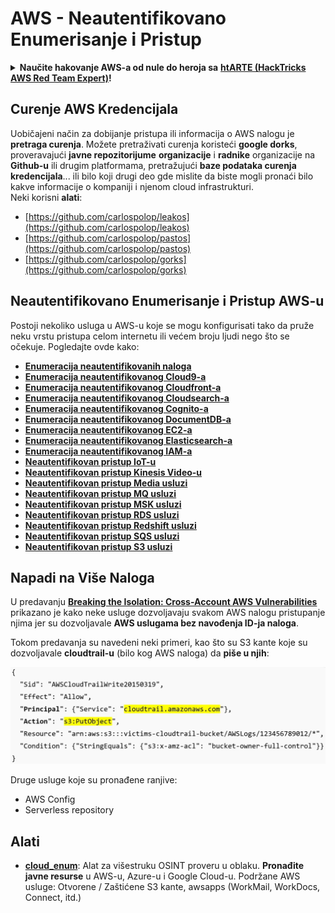 # AWS - Neautentifikovano Enumerisanje i Pristup

<details>

<summary><strong>Naučite hakovanje AWS-a od nule do heroja sa</strong> <a href="https://training.hacktricks.xyz/courses/arte"><strong>htARTE (HackTricks AWS Red Team Expert)</strong></a><strong>!</strong></summary>

Drugi načini podrške HackTricks-u:

* Ako želite da vidite **vašu kompaniju reklamiranu na HackTricks-u** ili **preuzmete HackTricks u PDF formatu** proverite [**SUBSCRIPTION PLANS**](https://github.com/sponsors/carlospolop)!
* Nabavite [**zvanični PEASS & HackTricks swag**](https://peass.creator-spring.com)
* Otkrijte [**The PEASS Family**](https://opensea.io/collection/the-peass-family), našu kolekciju ekskluzivnih [**NFT-ova**](https://opensea.io/collection/the-peass-family)
* **Pridružite se** 💬 [**Discord grupi**](https://discord.gg/hRep4RUj7f) ili [**telegram grupi**](https://t.me/peass) ili nas **pratite** na **Twitter-u** 🐦 [**@hacktricks_live**](https://twitter.com/hacktricks_live)**.**
* **Podelite svoje hakovanje trikove slanjem PR-ova na** [**HackTricks**](https://github.com/carlospolop/hacktricks) i [**HackTricks Cloud**](https://github.com/carlospolop/hacktricks-cloud) github repozitorijume.

</details>

## Curenje AWS Kredencijala

Uobičajeni način za dobijanje pristupa ili informacija o AWS nalogu je **pretraga curenja**. Možete pretraživati curenja koristeći **google dorks**, proveravajući **javne repozitorijume** **organizacije** i **radnike** organizacije na **Github-u** ili drugim platformama, pretražujući **baze podataka curenja kredencijala**... ili bilo koji drugi deo gde mislite da biste mogli pronaći bilo kakve informacije o kompaniji i njenom cloud infrastrukturi.\
Neki korisni **alati**:

* [https://github.com/carlospolop/leakos](https://github.com/carlospolop/leakos)
* [https://github.com/carlospolop/pastos](https://github.com/carlospolop/pastos)
* [https://github.com/carlospolop/gorks](https://github.com/carlospolop/gorks)

## Neautentifikovano Enumerisanje i Pristup AWS-u

Postoji nekoliko usluga u AWS-u koje se mogu konfigurisati tako da pruže neku vrstu pristupa celom internetu ili većem broju ljudi nego što se očekuje. Pogledajte ovde kako:

* ****[**Enumeracija neautentifikovanih naloga**](aws-accounts-unauthenticated-enum.md)****
* ****[**Enumeracija neautentifikovanog Cloud9-a**](broken-reference)****
* ****[**Enumeracija neautentifikovanog Cloudfront-a**](aws-cloudfront-unauthenticated-enum.md)****
* ****[**Enumeracija neautentifikovanog Cloudsearch-a**](broken-reference)****
* ****[**Enumeracija neautentifikovanog Cognito-a**](aws-cognito-unauthenticated-enum.md)****
* ****[**Enumeracija neautentifikovanog DocumentDB-a**](aws-documentdb-enum.md)****
* ****[**Enumeracija neautentifikovanog EC2-a**](aws-ec2-unauthenticated-enum.md)****
* ****[**Enumeracija neautentifikovanog Elasticsearch-a**](aws-elasticsearch-unauthenticated-enum.md)****
* ****[**Enumeracija neautentifikovanog IAM-a**](../../aws-pentesting/aws-unauthenticated-enum-access/aws-iam-and-sts-unauthenticated-enum.md)****
* ****[**Neautentifikovan pristup IoT-u**](aws-iot-unauthenticated-enum.md)****
* ****[**Neautentifikovan pristup Kinesis Video-u**](aws-kinesis-video-unauthenticated-enum.md)****
* ****[**Neautentifikovan pristup Media usluzi**](aws-media-unauthenticated-enum.md)****
* ****[**Neautentifikovan pristup MQ usluzi**](aws-mq-unauthenticated-enum.md)****
* ****[**Neautentifikovan pristup MSK usluzi**](aws-msk-unauthenticated-enum.md)****
* ****[**Neautentifikovan pristup RDS usluzi**](aws-rds-unauthenticated-enum.md)****
* ****[**Neautentifikovan pristup Redshift usluzi**](aws-redshift-unauthenticated-enum.md)****
* ****[**Neautentifikovan pristup SQS usluzi**](aws-sqs-unauthenticated-enum.md)****
* ****[**Neautentifikovan pristup S3 usluzi**](aws-s3-unauthenticated-enum.md)****

## Napadi na Više Naloga

U predavanju [**Breaking the Isolation: Cross-Account AWS Vulnerabilities**](https://www.youtube.com/watch?v=JfEFIcpJ2wk) prikazano je kako neke usluge dozvoljavaju svakom AWS nalogu pristupanje njima jer su dozvoljavale **AWS uslugama bez navođenja ID-ja naloga**.

Tokom predavanja su navedeni neki primeri, kao što su S3 kante koje su dozvoljavale **cloudtrail-u** (bilo kog AWS naloga) da **piše u njih**:

![](<../../../.gitbook/assets/image (38) (1).png>)

Druge usluge koje su pronađene ranjive:

* AWS Config
* Serverless repository

## Alati

* [**cloud\_enum**](https://github.com/initstring/cloud\_enum): Alat za višestruku OSINT proveru u oblaku. **Pronađite javne resurse** u AWS-u, Azure-u i Google Cloud-u. Podržane AWS usluge: Otvorene / Zaštićene S3 kante, awsapps (WorkMail, WorkDocs, Connect, itd.)
